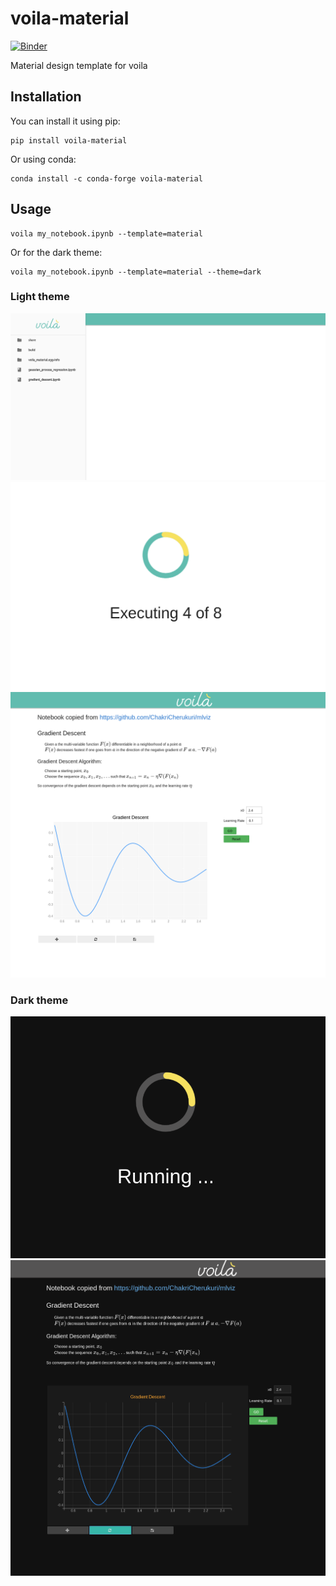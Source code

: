 # voila-material

[![Binder](https://mybinder.org/badge_logo.svg)](https://mybinder.org/v2/gh/voila-dashboards/voila-material/master?urlpath=voila)

Material design template for voila

## Installation

You can install it using pip:

```
pip install voila-material
```

Or using conda:

```
conda install -c conda-forge voila-material
```

## Usage

```
voila my_notebook.ipynb --template=material
```

Or for the dark theme:

```
voila my_notebook.ipynb --template=material --theme=dark
```

### Light theme

![screenshot](./material_tree.png)
![screenshot](./material_spinner.png)
![screenshot](./material_light.png)

### Dark theme

![screenshot](./material_dark_spinner.png)
![screenshot](./material_dark.png)
